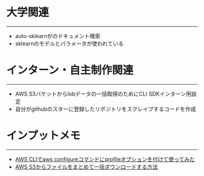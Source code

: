# 大学関連
* * *
- auto-sklearnがのドキュメント検索
- sklearnのモデルとパラメータが使われている
# インターン・自主制作関連
* * *
- AWS S3バケットからlobデータの一括取得のためにCLI SDKインターン用設定
- 自分がgithubのスターに登録したリポジトリをスクレイプするコードを作成
# インプットメモ
* * *
- [AWS CLIでaws configureコマンドにprofileオプションを付けて使ってみた](https://dev.classmethod.jp/articles/lim-cli-profile/)
- [AWS S3からファイルをまとめて一括ダウンロードする方法](https://nullnull.dev/blog/how-to-batch-download-files-from-aws-s3/)
